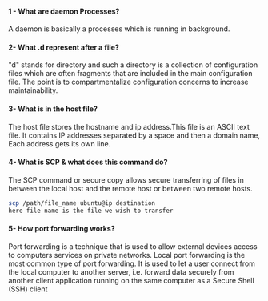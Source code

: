 #### 1 -  What are daemon Processes?

A daemon is basically a processes which is running in background.

#### 2- What .d represent after a file?

"d" stands for directory and such a directory is a collection of configuration files which are often fragments that are included in the main configuration file. The point is to compartmentalize configuration concerns to increase maintainability.

#### 3- What is in the host file?

The host file stores the hostname and ip address.This file is an ASCII text file. It contains  IP addresses separated by a space and then a domain name, Each address gets its own line.

#### 4-  What is SCP & what does this command do?

The SCP command or secure copy allows secure transferring of files in between the local host and the remote host or between two remote hosts. 

```bash
scp /path/file_name ubuntu@ip destination
here file name is the file we wish to transfer
```
#### 5-  How port forwarding works? 

Port forwarding is a technique that is used to allow external devices access to computers services on private networks. Local port forwarding is the most common type of port forwarding. It is used to let a user connect from the local computer to another server, i.e. forward data securely from another client application running on the same computer as a Secure Shell (SSH) client



